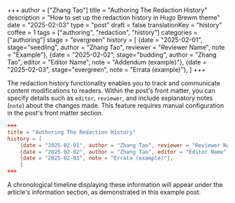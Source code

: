 +++
author = ["Zhang Tao"]
title = "Authoring The Redaction History"
description = "How to set up the redaction history in Hugo Brewm theme"
date = "2025-02-03"
type = "post"
draft = false
translationKey = "history"
coffee = 1
tags = ["authoring", "redaction", "history"]
categories = ["authoring"]
stage = "evergreen"
history = [
  {date = "2025-02-01", stage="seedling", author = "Zhang Tao", reviewer = "Reviewer Name", note = "Example"},
  {date = "2025-02-02", stage="budding", author = "Zhang Tao", editor = "Editor Name", note = "Addendum (example)"},
  {date = "2025-02-03", stage="evergreen", note = "Errata (example)"},
]
+++

The redaction history functionality enables you to track and communicate content modifications to readers. 
Within the post's front matter, you can specify details such as `editor`, `reviewer`, and include explanatory notes (`note`) about the changes made.
This feature requires manual configuration in the post's front matter section.

```toml
+++
title = "Authoring The Redaction History"
history = [
    {date = "2025-02-01", author = "Zhang Tao", reviewer = "Reviewer Name", note = "Example"},
    {date = "2025-02-02", author = "Zhang Tao", editor = "Editor Name", note = "Addendum (example)"},
    {date = "2025-02-03", note = "Errata (example)"},
    ]
+++
```

A chronological timeline displaying these information will appear under the article's information section, as demonstrated in this example post.